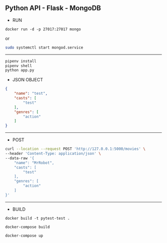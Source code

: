 ## Python API - Flask - MongoDB

* RUN

```docker
docker run -d -p 27017:27017 mongo 
```
or

```bash
sudo systemctl start mongod.service 
```
---

```bash
pipenv install
pipenv shell
python app.py
```

* JSON OBJECT

```json
{
    "name": "test",
    "casts": [
        "test"
    ],
    "genres": [
        "action"
    ]
}
```

---

* POST

```bash
curl --location --request POST 'http://127.0.0.1:5000/movies' \
--header 'Content-Type: application/json' \
--data-raw '{
    "name": "MrRobot",
    "casts": [
        "test"
    ],
    "genres": [
        "action"
    ]
}'
```
---

* BUILD

```docker
docker build -t pytest-test .

docker-compose build

docker-compose up
```
